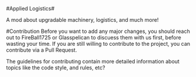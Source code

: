 #Applied Logistics#

A mod about upgradable machinery, logistics, and much more!

#Contribution
Before you want to add any major changes, you should reach out to FireBall1725 or Glasspelican to discuess them with us first, before wasting your time.  If you are still willing to contribute to the project, you can contribute via a Pull Request.

The guidelines for contributing contain more detailed information about topics like the code style, and rules, etc?
